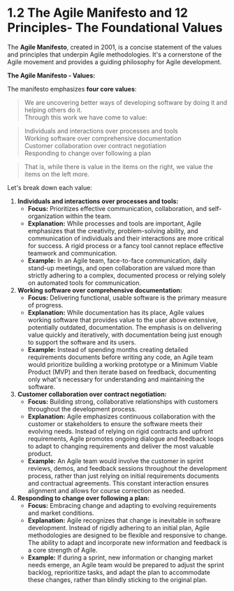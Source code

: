 # 1.2 The Agile Manifesto and 12 Principles- The Foundational Values
The **Agile Manifesto**, created in 2001, is a concise statement of the values and principles that underpin Agile methodologies. It's a cornerstone of the Agile movement and provides a guiding philosophy for Agile development.

**The Agile Manifesto - Values:**

The manifesto emphasizes **four core values**:

> We are uncovering better ways of developing software by doing it and helping others do it.  
> Through this work we have come to value:  

> Individuals and interactions over processes and tools  
> Working software over comprehensive documentation  
> Customer collaboration over contract negotiation  
> Responding to change over following a plan  

> That is, while there is value in the items on the right, we value the items on the left more.

Let's break down each value:

1. **Individuals and interactions over processes and tools:**
    - **Focus:** Prioritizes effective communication, collaboration, and self-organization within the team.
    - **Explanation:** While processes and tools are important, Agile emphasizes that the creativity, problem-solving ability, and communication of individuals and their interactions are more critical for success. A rigid process or a fancy tool cannot replace effective teamwork and communication.
    - **Example:** In an Agile team, face-to-face communication, daily stand-up meetings, and open collaboration are valued more than strictly adhering to a complex, documented process or relying solely on automated tools for communication.
2. **Working software over comprehensive documentation:**
    - **Focus:** Delivering functional, usable software is the primary measure of progress.
    - **Explanation:** While documentation has its place, Agile values working software that provides value to the user above extensive, potentially outdated, documentation. The emphasis is on delivering value quickly and iteratively, with documentation being just enough to support the software and its users.
    - **Example:** Instead of spending months creating detailed requirements documents before writing any code, an Agile team would prioritize building a working prototype or a Minimum Viable Product (MVP) and then iterate based on feedback, documenting only what's necessary for understanding and maintaining the software.
3. **Customer collaboration over contract negotiation:**
    - **Focus:** Building strong, collaborative relationships with customers throughout the development process.
    - **Explanation:** Agile emphasizes continuous collaboration with the customer or stakeholders to ensure the software meets their evolving needs. Instead of relying on rigid contracts and upfront requirements, Agile promotes ongoing dialogue and feedback loops to adapt to changing requirements and deliver the most valuable product.
    - **Example:** An Agile team would involve the customer in sprint reviews, demos, and feedback sessions throughout the development process, rather than just relying on initial requirements documents and contractual agreements. This constant interaction ensures alignment and allows for course correction as needed.
4. **Responding to change over following a plan:**
    - **Focus:** Embracing change and adapting to evolving requirements and market conditions.
    - **Explanation:** Agile recognizes that change is inevitable in software development. Instead of rigidly adhering to an initial plan, Agile methodologies are designed to be flexible and responsive to change. The ability to adapt and incorporate new information and feedback is a core strength of Agile.
    - **Example:** If during a sprint, new information or changing market needs emerge, an Agile team would be prepared to adjust the sprint backlog, reprioritize tasks, and adapt the plan to accommodate these changes, rather than blindly sticking to the original plan.
